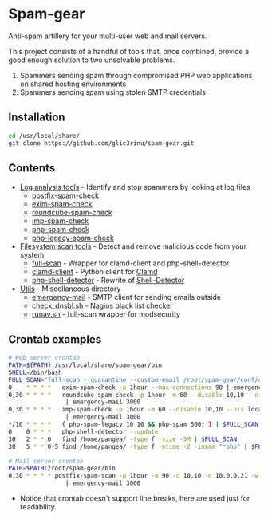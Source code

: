 # Spam-gear

Anti-spam artillery for your multi-user web and mail servers.

This project consists of a handful of tools that, once combined, provide a good enough solution to two unsolvable problems.

1. Spammers sending spam through compromised PHP web applications on shared hosting environments
2. Spammers sending spam using stolen SMTP credentials


## Installation
```bash
cd /usr/local/share/
git clone https://github.com/glic3rinu/spam-gear.git
```


## Contents

* [Log analysis tools](logs) - Identify and stop spammers by looking at log files
    * [postfix-spam-check](logs/postfix-spam-check)
    * [exim-spam-check](logs/exim-spam-check)
    * [roundcube-spam-check](logs/roundcube-spam-check)
    * [imp-spam-check](logs/imp-spam-check)
    * [php-spam-check](logs/php-legacy-check)
    * [php-legacy-spam-check](logs/php-legacy-spam-check)
* [Filesystem scan tools](scans) - Detect and remove malicious code from your system
    * [full-scan](scans/full-scan) - Wrapper for clamd-client and php-shell-detector
    * [clamd-client](scans/clamd-client) - Python client for [Clamd](http://www.clamav.net)
    * [php-shell-detector](scans/php-shell-detector) - Rewrite of [Shell-Detector](https://github.com/emposha/Shell-Detector)
* [Utils](utils) - Miscellaneous directory
    * [emergency-mail](utils/emergency-mail) - SMTP client for sending emails outside
    * [check_dnsbl.sh](utils/check_dnsbl.sh) - Nagios black list checker
    * [runav.sh](utils/runav.sh) - full-scan wrapper for modsecurity


## Crontab examples

```bash
# Web server crontab
PATH=${PATH}:/usr/local/share/spam-gear/bin
SHELL=/bin/bash
FULL_SCAN="full-scan --quarantine --custom-email /root/spam-gear/conf/alert.email"
0    * * * *   exim-spam-check -p 1hour --max-connections 90 | emergency-mail 2000
0,30 * * * *   roundcube-spam-check -p 1hour -m 60 --disable 10,10 --nis localhost \
                | emergency-mail 3000
0,30 * * * *   imp-spam-check -p 1hour -m 60 --disable 10,10 --nis localhost \
                | emergency-mail 3000
*/10 * * * *   { php-spam-legacy 10 10 && php-spam 500; } | $FULL_SCAN
0    0 * * *   php-shell-detector --update
30   2 * * 6   find /home/pangea/ -type f -size -5M | $FULL_SCAN
30   5 * * 0-5 find /home/pangea/ -type f -mtime -2 -iname "*php" | $FULL_SCAN
```

```bash
# Mail server crontab
PATH=$PATH:/root/spam-gear/bin
0,30 * * * * postfix-spam-scan -p 1hour -m 90 -d 10,10 -n 10.0.0.21 -w 10.0.0.21 \
                | emergency-mail 3000
```

* Notice that crontab doesn't support line breaks, here are used just for readability.

<!--TODO custom settinsg-->
